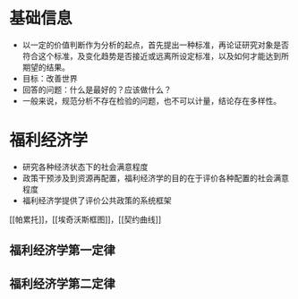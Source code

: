 # 基础信息
* 以一定的价值判断作为分析的起点，首先提出一种标准，再论证研究对象是否符合这个标准，及变化趋势是否接近或远离所设定标准，以及如何才能达到所期望的结果。
* 目标：改善世界
* 回答的问题：什么是最好的？应该做什么？
* 一般来说，规范分析不存在检验的问题，也不可以计量，结论存在多样性。
# 福利经济学

* 研究各种经济状态下的社会满意程度
* 政策干预涉及到资源再配置，福利经济学的目的在于评价各种配置的社会满意程度
* 福利经济学提供了评价公共政策的系统框架

[[帕累托]]，[[埃奇沃斯框图]]，[[契约曲线]]


## 福利经济学第一定律



## 福利经济学第二定律

